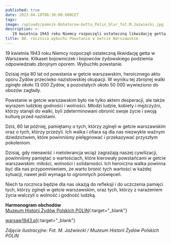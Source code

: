 ```yaml
---
published: true
date: 2023-04-18T06:30:00.000CET
tags:
image: /uploads/pomnik-Bohaterow-Getta_Polin_blur_fot.M.Jazwiecki.jpg
description: >-
   19 kwietnia 1943 roku Niemcy rozpoczęli ostateczną likwidację getta w Warszawie. Kilkaset bojowniczek i bojowców żydowskiego podziemia odpowiedziało zbrojnym oporem. Wybuchło powstanie.
title: 80. rocznica wybuchu Powstania w Getcie Warszawskim
---
```


19 kwietnia 1943 roku Niemcy rozpoczęli ostateczną likwidację getta w Warszawie. Kilkaset bojowniczek i bojowców żydowskiego podziemia odpowiedziało zbrojnym oporem. Wybuchło powstanie.

Dzisiaj mija 80 lat od powstania w getcie warszawskim, heroicznego aktu oporu Żydów przeciwko nazistowskiej okupacji. W wyniku tej zbrojnej walki zginęło około 13 000 Żydów, a pozostałych około 50 000 wywieziono do obozów zagłady.

Powstanie w getcie warszawskim było nie tylko aktem desperacji, ale także wyrazem ludzkiej godności i wolności. Młodzi ludzie, kobiety i mężczyźni, którzy stanęli do walki, byli zdeterminowani obronić swoje życie i swoją kulturę przed nazistami.

Dziś, 80 lat później, pamiętamy o tych, którzy zginęli w getcie warszawskim oraz o tych, którzy przeżyli. Ich walka i ofiara są dla nas niezwykle ważnym dziedzictwem, które powinniśmy pielęgnować i przekazywać przyszłym pokoleniom.

Dzisiaj, gdy nienawiść i nietolerancja wciąż zagrażają naszej cywilizacji, powinniśmy pamiętać o wartościach, które kierowały powstańcami w getcie warszawskim: miłości, wolności i solidarności. Ich heroiczna walka powinna być dla nas przypomnieniem, że warto bronić tych wartości w każdej sytuacji, nawet jeśli wymaga to ogromnych poświęceń.

Niech ta rocznica będzie dla nas okazją do refleksji i do uczczenia pamięci tych, którzy zginęli w getcie warszawskim, oraz tych, którzy z narażeniem życia walczyli o wolność i godność ludzką.

**Harmonogram obchodów**   
[Muzeum Historii Żydów Polskich POLIN](https://polin.pl/pl/nie-badz-obojetny-program){:target="_blank"}

[warsaw1943.pl](https://www.warsaw1943.pl/){:target="_blank"}

*Zdjęcie ilustracyjne: Fot. M. Jaźwiecki / Muzeum Historii Żydów Polskich POLIN*
